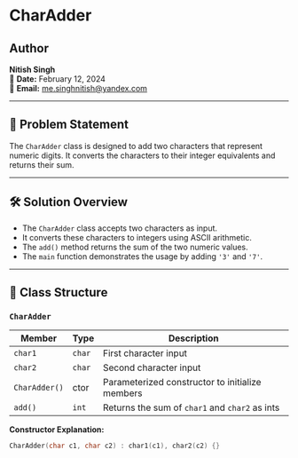 # CharAdder

## Author
**Nitish Singh**  
📅 **Date:** February 12, 2024  
📧 **Email:** me.singhnitish@yandex.com

---

## 📘 Problem Statement

The `CharAdder` class is designed to add two characters that represent numeric digits. It converts the characters to their integer equivalents and returns their sum.

---

## 🛠️ Solution Overview

- The `CharAdder` class accepts two characters as input.
- It converts these characters to integers using ASCII arithmetic.
- The `add()` method returns the sum of the two numeric values.
- The `main` function demonstrates the usage by adding `'3'` and `'7'`.

---

## 🧱 Class Structure

### `CharAdder`

| Member        | Type   | Description                                      |
|---------------|--------|--------------------------------------------------|
| `char1`       | `char` | First character input                            |
| `char2`       | `char` | Second character input                           |
| `CharAdder()` | ctor   | Parameterized constructor to initialize members  |
| `add()`       | `int`  | Returns the sum of `char1` and `char2` as ints   |

**Constructor Explanation:**
```cpp
CharAdder(char c1, char c2) : char1(c1), char2(c2) {}
